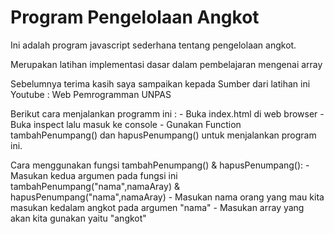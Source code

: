 # Program Pengelolaan Angkot

  Ini adalah program javascript sederhana tentang pengelolaan angkot.
  
  Merupakan latihan implementasi dasar dalam pembelajaran mengenai array
  
  Sebelumnya terima kasih saya sampaikan kepada Sumber dari latihan ini 
  Youtube : Web Pemrogramman UNPAS
  
  Berikut cara menjalankan programm ini :
    - Buka index.html di web browser
    - Buka inspect lalu masuk ke console
    - Gunakan Function tambahPenumpang() dan hapusPenumpang() untuk menjalankan program ini.
    
  Cara menggunakan fungsi tambahPenumpang() & hapusPenumpang():
    - Masukan kedua argumen pada fungsi ini tambahPenumpang("nama",namaAray) & hapusPenumpang("nama",namaAray) 
    - Masukan nama orang yang mau kita masukan kedalam angkot pada argumen "nama"
    - Masukan array yang akan kita gunakan yaitu "angkot"
